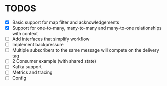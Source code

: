 # TODOS 

- [x] Basic support for map filter and acknowledgements
- [x] Support for one-to-many, many-to-many and many-to-one relationships with context
- [ ] Add interfaces that simplify workflow
- [ ] Implement backpressure
- [ ] Multiple subscribers to the same message will compete on the delivery tag
- [ ] 2 Consumer example (with shared state)
- [ ] Kafka support
- [ ] Metrics and tracing
- [ ] Config